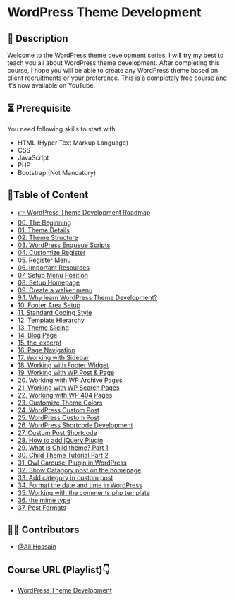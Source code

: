 # WordPress Theme Development 

## 📝 Description
Welcome to the WordPress theme development series, I will try my best to teach you all about WordPress theme development. After completing this course, I hope you will be able to create any WordPress theme based on client recruitments or your preference. This is a completely free course and it's now available on YouTube.

## ⏳ Prerequisite
You need following skills to start with
- HTML (Hyper Text Markup Language)
- CSS
- JavaScript
- PHP
- Bootstrap (Not Mandatory)

## 🎯Table of Content

 - [👉 WordPress Theme Development Roadmap](https://youtu.be/sni9ZUIJDhY)
 - [00. The Beginning](https://youtu.be/KFy5TMsG09E)
 - [01. Theme Details](https://youtu.be/4bexO2zBXWY)
 - [02. Theme Structure](https://youtu.be/f07Nz5kLqio)
 - [03. WordPress Enqueue Scripts](https://youtu.be/4aKn1w6ubnE)
 - [04. Customize Register](https://youtu.be/TrIsLwOIi-I)
 - [05. Register Menu](https://youtu.be/ZhaxSZ6RhOU)
 - [06. Important Resources](https://youtu.be/H_Pf13RMSRQ)
 - [07. Setup Menu Position](https://youtu.be/QcGGQi0Jn5Y)
 - [08. Setup Homepage](https://youtu.be/pe4TWipjqo8)
 - [09. Create a walker menu](https://youtu.be/YxlMP4aKXQg)
 - [9.1. Why learn WordPress Theme Development?](https://youtu.be/IxMdBDSMYno)
 - [10. Footer Area Setup](https://youtu.be/Quoj-DY7GeE)
 - [11. Standard Coding Style](https://youtu.be/Q5cf5ig_GxE)
 - [12. Template Hierarchy](https://youtu.be/BFT5n8TvB_U)
 - [13. Theme Slicing](https://youtu.be/obpaEk_x4B4)
 - [14. Blog Page](https://youtu.be/87kHSsIYjYQ)
 - [15. the_excerpt](https://youtu.be/e5J5ZCPqDs8)
 - [16. Page Navigation](https://youtu.be/ibbzbce84Mk)
 - [17. Working with Sidebar](https://youtu.be/YnNG8TAf3SY)
 - [18. Working with Footer Widget](https://youtu.be/Qz5hvE3jH7Q)
 - [19. Working with WP Post & Page](https://youtu.be/m70p6tVVj8o)
 - [20. Working with WP Archive Pages](https://youtu.be/5CvP71HKfW0)
 - [21. Working with WP Search Pages](https://youtu.be/QUJaH1pzeXk)
 - [22. Working with WP 404 Pages](https://youtu.be/A1_tXz3zSuw)
 - [23. Customize Theme Colors](https://youtu.be/8WNadXlIn0M)
 - [24. WordPress Custom Post](https://youtu.be/OhatttkHWIo)
 - [25. WordPress Custom Post](https://youtu.be/RFqXYSaIvHM)
 - [26. WordPress Shortcode Development](https://youtu.be/BgLZZCZ8qdA)
 - [27. Custom Post Shortcode](https://youtu.be/lc8ph8f86s8)
 - [28. How to add jQuery Plugin](https://youtu.be/iDazAFWI1K0)
 - [29. What is Child theme? Part 1](https://youtu.be/FCaZ0EXMCJw)
 - [30. Child Theme Tutorial Part 2](https://youtu.be/TnlvzgztZCs)
 - [31. Owl Carousel Plugin in WordPress](https://youtu.be/f2gy57CNf6c)
 - [32. Show Catagory post on the homepage](https://youtu.be/ThYIRnkK7dE)
 - [33. Add category in custom post](https://youtu.be/_cn1upRw2c4)
 - [34. Format the date and time in WordPress](https://youtu.be/V-On8rQ1sGk)
 - [35. Working with the comments.php template](https://youtu.be/Lz3KPIkZ7i8)
 - [36. the mime type](https://youtu.be/dO1-CylHdJw)
 - [37. Post Formats](https://youtu.be/u8J5LEYmeMk)


## 🧑‍💻 Contributors
- [@Ali Hossain]([https://www.github.com/octokatherine](https://github.com/shovoalways/))


## Course URL (Playlist)👇
 - [WordPress Theme Development ]([https://youtu.be/u8J5LEYmeMk](https://www.youtube.com/watch?v=KFy5TMsG09E&list=PLSNRR4BKcowD6A-U_ll9ayJWqOEz3XD8l))

